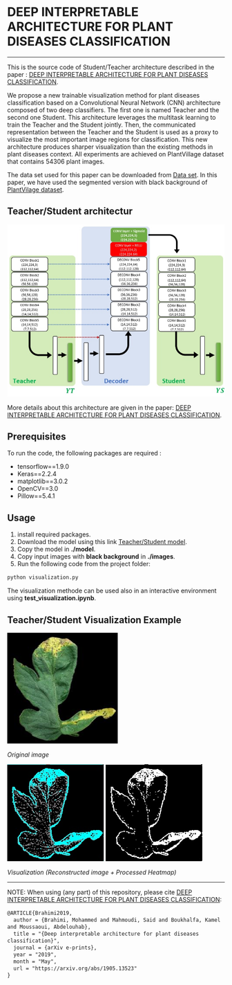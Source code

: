 # DEEP INTERPRETABLE ARCHITECTURE FOR PLANT DISEASES CLASSIFICATION
---
This is the source code of Student/Teacher architecture described in the paper : [DEEP INTERPRETABLE ARCHITECTURE FOR PLANT DISEASES
CLASSIFICATION](https://arxiv.org/pdf/1905.13523.pdf).

We propose a new trainable visualization method for plant diseases classification based on a Convolutional Neural Network (CNN) architecture composed of two deep classifiers. The first one is named Teacher and the second one Student. This architecture leverages the multitask learning to train the Teacher and the Student jointly. Then, the communicated representation between the Teacher and the Student is used as a proxy to visualize the most important image regions for classification. This new architecture produces sharper visualization than the existing methods in plant diseases context. All experiments are achieved on PlantVillage dataset that contains 54306 plant images.

The data set used for this paper can be downloaded from [Data set](https://github.com/spMohanty/PlantVillage-Dataset/tree/master/raw/segmented). In this paper, we have used the segmented version with black background of [PlantVilage dataset](https://github.com/spMohanty/PlantVillage-Dataset).   

## Teacher/Student architectur
![Teacher_Student architecture](./paper_images/architecture.jpg)

More details about this architecture are given in the paper:  [DEEP INTERPRETABLE ARCHITECTURE FOR PLANT DISEASES
CLASSIFICATION](https://arxiv.org/pdf/1905.13523.pdf).

## Prerequisites
To run the code, the following packages are required :

* tensorflow==1.9.0
* Keras==2.2.4
* matplotlib==3.0.2
* OpenCV==3.0
* Pillow==5.4.1



## Usage
1. install required packages.
2. Download the model using this link  [Teacher/Student model](http://download1500.mediafire.com/0liaaipyqiqg/3494uuen1714dqy/black_models_15epochs_weights.h5).
3. Copy the model in **./model**.
4. Copy input images with **black background** in **./images**.
5. Run the following code from the project folder:

```bash
python visualization.py
```
The visualization methode can be used also in an interactive environment using **test_visualization.ipynb**.


## Teacher/Student Visualization Example
![Original image](./images/2.jpg)

*Original image*

![Reconstructed visualization](./visualizations/2_vis.jpg)
![Processed heatmap](./visualizations/2_heatmap.jpg)

*Visualization (Reconstructed image + Processed Heatmap)*

---
NOTE: When using (any part) of this repository, please cite [DEEP INTERPRETABLE ARCHITECTURE FOR PLANT DISEASES
CLASSIFICATION](https://arxiv.org/pdf/1905.13523.pdf):

```
@ARTICLE{Brahimi2019,
  author = {Brahimi, Mohammed and Mahmoudi, Said and Boukhalfa, Kamel and Moussaoui, Abdelouhab},
  title = "{Deep interpretable architecture for plant diseases classification}",
  journal = {arXiv e-prints},
  year = "2019",
  month = "May",
  url = "https://arxiv.org/abs/1905.13523"
}
```



